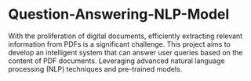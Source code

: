 # Question-Answering-NLP-Model
With the proliferation of digital documents, efficiently extracting relevant information from PDFs is a significant challenge. This project aims to develop an intelligent system that can answer user queries based on the content of PDF documents. Leveraging advanced natural language processing (NLP) techniques and pre-trained models.
